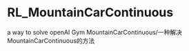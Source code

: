 # RL_MountainCarContinuous
a way to solve openAI Gym MountainCarContinuous/一种解决MountainCarContinuous的方法
